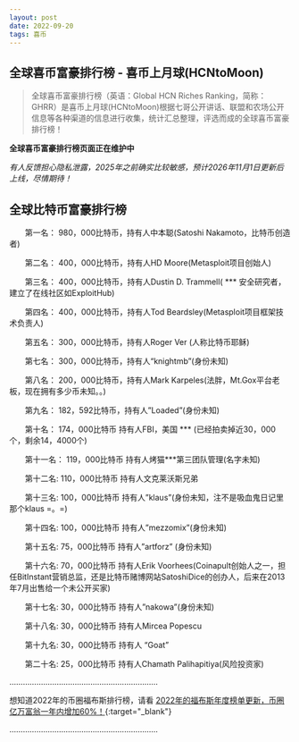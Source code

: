 ```yaml
---
layout: post
date: 2022-09-20
tags: 喜币
---
```



## 全球喜币富豪排行榜 - 喜币上月球(HCNtoMoon)

> 全球喜币富豪排行榜（英语：Global HCN Riches Ranking，简称：GHRR）是喜币上月球(HCNtoMoon)根据七哥公开讲话、联盟和农场公开信息等各种渠道的信息进行收集，统计汇总整理，评选而成的全球喜币富豪排行榜！



**全球喜币富豪排行榜页面正在维护中**

*有人反馈担心隐私泄露，2025年之前确实比较敏感，预计2026年11月1日更新后上线，尽情期待！*



## 全球比特币富豪排行榜

　　第一名： 980，000比特币，持有人中本聪(Satoshi Nakamoto，比特币创造者)


　　第二名： 400，000比特币，持有人HD Moore(Metasploit项目创始人)


　　第三名： 400，000比特币，持有人Dustin D. Trammell( *** 安全研究者，建立了在线社区如ExploitHub)

　　第四名： 400，000比特币，持有人Tod Beardsley(Metasploit项目框架技术负责人)

　　第五名： 300，000比特币，持有人Roger Ver (人称比特币耶稣)

　　第七名： 300，000比特币，持有人“knightmb”(身份未知)

　　第八名： 200，000比特币，持有人Mark Karpeles(法胖，Mt.Gox平台老板，现在拥有多少币未知。。)

　　第九名： 182，592比特币，持有人”Loaded”(身份未知)

　　第十名： 174，000比特币 持有人FBI，美国 *** (已经拍卖掉近30，000个，剩余14，4000个)

　　第十一名： 119，000比特币 持有人烤猫***第三团队管理(名字未知)

　　第十二名: 110，000比特币 持有人文克莱沃斯兄弟

　　第十三名: 100，000比特币 持有人”klaus”(身份未知，注不是吸血鬼日记里那个klaus =。=)

　　第十四名: 100，000比特币 持有人”mezzomix”(身份未知)

　　第十五名: 75，000比特币 持有人”artforz” (身份未知)

　　第十六名: 70，000比特币 持有人Erik Voorhees(Coinapult创始人之一，担任BitInstant营销总监，还是比特币赌博网站SatoshiDice的创办人，后来在2013年7月出售给一个未公开买家)

　　第十七名: 30，000比特币 持有人”nakowa”(身份未知)

　　第十八名: 30，000比特币 持有人Mircea Popescu

　　第十九名: 30，000比特币 持有人 “Goat”

　　第二十名: 25，000比特币 持有人Chamath Palihapitiya(风险投资家)


…………………………………………………………


想知道2022年的币圈福布斯排行榜，请看
[2022年的福布斯年度榜单更新，币圈亿万富翁一年内增加60%！](https://hcntomoon.github.io/2022%E5%B9%B4%E7%9A%84%E7%A6%8F%E5%B8%83%E6%96%AF%E5%B9%B4%E5%BA%A6%E6%A6%9C%E5%8D%95){:target="_blank"} 




…………………………………………………………







